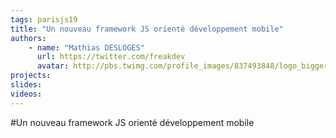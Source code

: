 ```yaml
---
tags: parisjs19
title: "Un nouveau framework JS orienté développement mobile"
authors:
    - name: "Mathias DESLOGES"
      url: https://twitter.com/freakdev
      avatar: http://pbs.twimg.com/profile_images/837493848/logo_bigger.jpg
projects:
slides:
videos:
---
```

#Un nouveau framework JS orienté développement mobile

